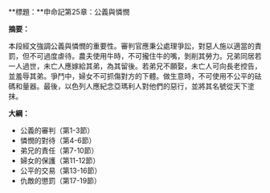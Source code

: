 **標題：**申命記第25章：公義與憐憫

**摘要：**

本段經文強調公義與憐憫的重要性。審判官應秉公處理爭訟，對惡人施以適當的責罰，但不可過度虐待。農夫使用牛時，不可攏住牛的嘴，剝削其勞力。兄弟同居若一人過世，未亡人應嫁給其弟，為其留後。若弟兄不願娶，未亡人可向長老控告，並羞辱其弟。爭鬥中，婦女不可抓傷對方的下體。做生意時，不可使用不公平的砝碼和量器。最後，以色列人應紀念亞瑪利人對他們的惡行，並將其名號從天下塗抹。

**大綱：**

* 公義的審判（第1-3節）
* 憐憫的對待（第4-6節）
* 弟兄的責任（第7-10節）
* 婦女的保護（第11-12節）
* 公平的交易（第13-16節）
* 仇敵的懲罰（第17-19節）
